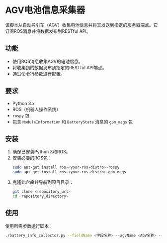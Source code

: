 # AGV电池信息采集器

该脚本从自动导引车（AGV）收集电池信息并将其发送到指定的服务器端点。它订阅ROS消息并将数据发布到RESTful API。

## 功能

- 使用ROS消息收集AGV的电池信息。
- 将收集到的数据发布到指定的RESTful API端点。
- 通过命令行参数进行配置。

## 要求

- Python 3.x
- ROS（机器人操作系统）
- `rospy` 包
- 包含 `ModuleInformation` 和 `BatteryState` 消息的 `gpm_msgs` 包

## 安装

1. 确保已安装Python 3和ROS。
2. 安装必要的ROS包：
    ```bash
    sudo apt-get install ros-<your-ros-distro>-rospy
    sudo apt-get install ros-<your-ros-distro>-gpm-msgs
    ```
3. 克隆此仓库并导航到项目目录：
    ```bash
    git clone <repository_url>
    cd <repository_directory>
    ```

## 使用

使用所需参数运行脚本：

```bash
./battery_info_collector.py --fieldName <字段名称> --agvName <AGV名称> --host <主机URL>
